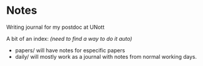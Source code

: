 # Notes
Writing journal for my postdoc at UNott

A bit of an index: _(need to find a way to do it auto)_
- papers/ will have notes for especific papers
- daily/ will mostly work as a journal with notes from normal working days.